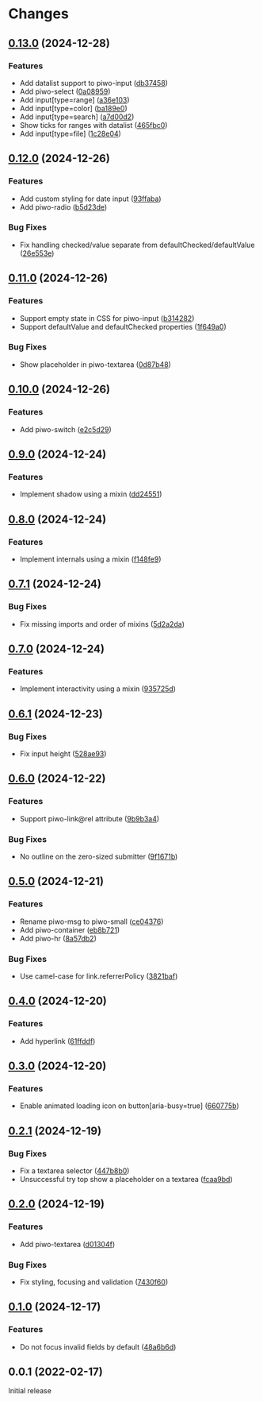 # Changes

## [0.13.0](https://github.com/prantlf/piwo/compare/v0.12.0...v0.13.0) (2024-12-28)

### Features

* Add datalist support to piwo-input ([db37458](https://github.com/prantlf/piwo/commit/db3745816dfebdd428520dd064b2ba5486a9e778))
* Add piwo-select ([0a08959](https://github.com/prantlf/piwo/commit/0a08959368067b126e93e63460ebe3baa7a4845a))
* Add input[type=range] ([a36e103](https://github.com/prantlf/piwo/commit/a36e103dc91998449400346f44656f4975e3e4a2))
* Add input[type=color] ([ba189e0](https://github.com/prantlf/piwo/commit/ba189e020c534f851d1739092496dbfad77f96ec))
* Add input[type=search] ([a7d00d2](https://github.com/prantlf/piwo/commit/a7d00d2244b4751b7fd130617cfc4677742455a8))
* Show ticks for ranges with datalist ([465fbc0](https://github.com/prantlf/piwo/commit/465fbc08661c03eb2b14da3b8f10fe8ecb5613df))
* Add input[type=file] ([1c28e04](https://github.com/prantlf/piwo/commit/1c28e042eccda3622d84156157dcd8e22d26fe2c))

## [0.12.0](https://github.com/prantlf/piwo/compare/v0.11.0...v0.12.0) (2024-12-26)

### Features

* Add custom styling for date input ([93ffaba](https://github.com/prantlf/piwo/commit/93ffaba745d8ec31ae23267cecd2e0c6db46703f))
* Add piwo-radio ([b5d23de](https://github.com/prantlf/piwo/commit/b5d23de9aef66642975a9a932d7bd7c78f93d4b0))

### Bug Fixes

* Fix handling checked/value separate from defaultChecked/defaultValue ([26e553e](https://github.com/prantlf/piwo/commit/26e553e787b6385c42e06e8a89528058d3566f16))

## [0.11.0](https://github.com/prantlf/piwo/compare/v0.10.0...v0.11.0) (2024-12-26)

### Features

* Support empty state in CSS for piwo-input ([b314282](https://github.com/prantlf/piwo/commit/b3142829753717a06b663dd89fb9c6d23d8415f5))
* Support defaultValue and defaultChecked properties ([1f649a0](https://github.com/prantlf/piwo/commit/1f649a05cf7a01f958a84fba154e3a2382c67d88))

### Bug Fixes

* Show placeholder in piwo-textarea ([0d87b48](https://github.com/prantlf/piwo/commit/0d87b484f988e03145aa725d1e3986c3ccff9463))

## [0.10.0](https://github.com/prantlf/piwo/compare/v0.9.0...v0.10.0) (2024-12-26)

### Features

* Add piwo-switch ([e2c5d29](https://github.com/prantlf/piwo/commit/e2c5d29d1c3b7a19889ee8d4f7eb1e9b4e2e8ba4))

## [0.9.0](https://github.com/prantlf/piwo/compare/v0.8.0...v0.9.0) (2024-12-24)

### Features

* Implement shadow using a mixin ([dd24551](https://github.com/prantlf/piwo/commit/dd24551877a93733523ae74a76d38ebf3578813f))

## [0.8.0](https://github.com/prantlf/piwo/compare/v0.7.1...v0.8.0) (2024-12-24)

### Features

* Implement internals using a mixin ([f148fe9](https://github.com/prantlf/piwo/commit/f148fe9721f8715097ae4509d4430b9b1dc8593b))

## [0.7.1](https://github.com/prantlf/piwo/compare/v0.7.0...v0.7.1) (2024-12-24)

### Bug Fixes

* Fix missing imports and order of mixins ([5d2a2da](https://github.com/prantlf/piwo/commit/5d2a2dad66bd278165fa32eb3c9f6f061e834fea))

## [0.7.0](https://github.com/prantlf/piwo/compare/v0.6.1...v0.7.0) (2024-12-24)

### Features

* Implement interactivity using a mixin ([935725d](https://github.com/prantlf/piwo/commit/935725d79f1ba18c69c7744d758b88311a05af8c))

## [0.6.1](https://github.com/prantlf/piwo/compare/v0.6.0...v0.6.1) (2024-12-23)

### Bug Fixes

* Fix input height ([528ae93](https://github.com/prantlf/piwo/commit/528ae936818ae1307ca955d6111b81e8f649bdf2))

## [0.6.0](https://github.com/prantlf/piwo/compare/v0.5.0...v0.6.0) (2024-12-22)

### Features

* Support piwo-link@rel attribute ([9b9b3a4](https://github.com/prantlf/piwo/commit/9b9b3a4060ed1b4b82b6f83116f0759c4e079833))

### Bug Fixes

* No outline on the zero-sized submitter ([9f1671b](https://github.com/prantlf/piwo/commit/9f1671b4def15f1c5dcc1af287d0c60b5a0f4979))

## [0.5.0](https://github.com/prantlf/piwo/compare/v0.4.0...v0.5.0) (2024-12-21)

### Features

* Rename piwo-msg to piwo-small ([ce04376](https://github.com/prantlf/piwo/commit/ce04376fe7fad0a5985c767b4c42d54aaad36e2b))
* Add piwo-container ([eb8b721](https://github.com/prantlf/piwo/commit/eb8b721de68d4daa5f6942e0a866c0348a1969f5))
* Add piwo-hr ([8a57db2](https://github.com/prantlf/piwo/commit/8a57db26678e7ae0b30b75615399fe44c2f99d6e))

### Bug Fixes

* Use camel-case for link.referrerPolicy ([3821baf](https://github.com/prantlf/piwo/commit/3821baf0bbcd09c500d6248957da9bc0459196b3))

## [0.4.0](https://github.com/prantlf/piwo/compare/v0.3.0...v0.4.0) (2024-12-20)

### Features

* Add hyperlink ([61ffddf](https://github.com/prantlf/piwo/commit/61ffddf2be73bdafe0ce37f9e75adae54b0fe499))

## [0.3.0](https://github.com/prantlf/piwo/compare/v0.2.1...v0.3.0) (2024-12-20)

### Features

* Enable animated loading icon on button[aria-busy=true] ([660775b](https://github.com/prantlf/piwo/commit/660775b56483c70a9192ec6f711f7a987488c54b))

## [0.2.1](https://github.com/prantlf/piwo/compare/v0.2.0...v0.2.1) (2024-12-19)

### Bug Fixes

* Fix a textarea selector ([447b8b0](https://github.com/prantlf/piwo/commit/447b8b07d1b9fda92335219d3e615f9b12330265))
* Unsuccessful try top show a placeholder on a textarea ([fcaa9bd](https://github.com/prantlf/piwo/commit/fcaa9bd14bc7b19fd0ea337437fe14d5183ab9df))

## [0.2.0](https://github.com/prantlf/piwo/compare/v0.1.0...v0.2.0) (2024-12-19)

### Features

* Add piwo-textarea ([d01304f](https://github.com/prantlf/piwo/commit/d01304fa03dff5e6ed647739cf616fce109f3aef))

### Bug Fixes

* Fix styling, focusing and validation ([7430f60](https://github.com/prantlf/piwo/commit/7430f60103fe91d93fcde9d1ed84b7b8f03f0547))

## [0.1.0](https://github.com/prantlf/piwo/compare/v0.0.1...v0.1.0) (2024-12-17)

### Features

* Do not focus invalid fields by default ([48a6b6d](https://github.com/prantlf/piwo/commit/48a6b6db7efd38faf1f6a3c2f68263922f11d090))

## 0.0.1 (2022-02-17)

Initial release
